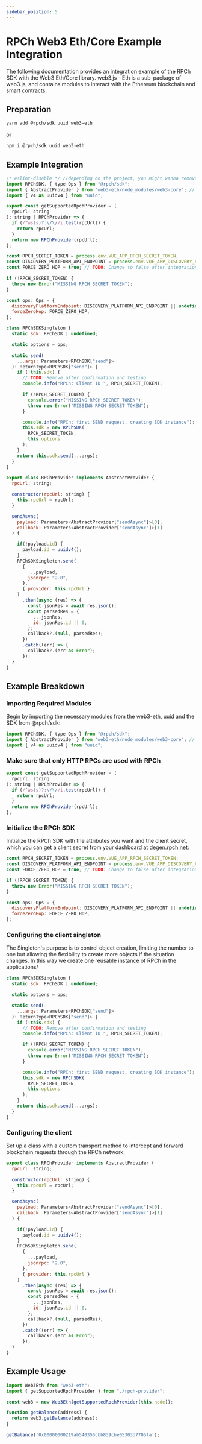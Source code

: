 ```yaml
---
sidebar_position: 5
---
```


# RPCh Web3 Eth/Core Example Integration

The following documentation provides an integration example of the RPCh SDK with the Web3 Eth/Core library. web3.js - Eth is a sub-package of web3.js, and contains modules to interact with the Ethereum blockchain and smart contracts.

## Preparation

```bash
yarn add @rpch/sdk uuid web3-eth
```

or

```bash
npm i @rpch/sdk uuid web3-eth
```




## Example Integration

```javascript
/* eslint-disable */ //depending on the project, you might wanna remove this line
import RPChSDK, { type Ops } from "@rpch/sdk";
import { AbstractProvider } from "web3-eth/node_modules/web3-core"; // Import from web3-eth dependencies as web3-core uses other version
import { v4 as uuidv4 } from "uuid";

export const getSupportedRpchProvider = (
  rpcUrl: string
): string | RPChProvider => {
  if (/^ws(s)?:\/\//i.test(rpcUrl)) {
    return rpcUrl;
  }
  return new RPChProvider(rpcUrl);
};

const RPCH_SECRET_TOKEN = process.env.VUE_APP_RPCH_SECRET_TOKEN;
const DISCOVERY_PLATFORM_API_ENDPOINT = process.env.VUE_APP_DISCOVERY_PLATFORM_API_ENDPOINT;
const FORCE_ZERO_HOP = true; // TODO: Change to false after integration for better privacy

if (!RPCH_SECRET_TOKEN) {
  throw new Error("MISSING RPCH SECRET TOKEN");
}

const ops: Ops = {
  discoveryPlatformEndpoint: DISCOVERY_PLATFORM_API_ENDPOINT || undefined,
  forceZeroHop: FORCE_ZERO_HOP,
};

class RPChSDKSingleton {
  static sdk: RPChSDK | undefined;

  static options = ops;

  static send(
    ...args: Parameters<RPChSDK["send"]>
  ): ReturnType<RPChSDK["send"]> {
    if (!this.sdk) {
      // TODO: Remove after confirmation and testing
      console.info("RPCh: Client ID ", RPCH_SECRET_TOKEN);

      if (!RPCH_SECRET_TOKEN) {
        console.error("MISSING RPCH SECRET TOKEN");
        throw new Error("MISSING RPCH SECRET TOKEN");
      }

      console.info("RPCh: first SEND request, creating SDK instance");
      this.sdk = new RPChSDK(
        RPCH_SECRET_TOKEN,
        this.options
      );
    }
    return this.sdk.send(...args);
  }
}

export class RPChProvider implements AbstractProvider {
  rpcUrl: string;

  constructor(rpcUrl: string) {
    this.rpcUrl = rpcUrl;
  }

  sendAsync(
    payload: Parameters<AbstractProvider["sendAsync"]>[0],
    callback: Parameters<AbstractProvider["sendAsync"]>[1]
  ) {

    if(!payload.id) {
      payload.id = uuidv4();
    }
    RPChSDKSingleton.send(
      {
        ...payload,
        jsonrpc: "2.0",
      },
      { provider: this.rpcUrl }
    )
      .then(async (res) => {
        const jsonRes = await res.json();
        const parsedRes = {
          ...jsonRes,
          id: jsonRes.id || 0,
        };
        callback?.(null, parsedRes);
      })
      .catch((err) => {
        callback?.(err as Error);
      });
  }
}
```

## Example Breakdown

### Importing Required Modules
Begin by importing the necessary modules from the web3-eth, uuid and the SDK from @rpch/sdk:

```javascript
import RPChSDK, { type Ops } from "@rpch/sdk";
import { AbstractProvider } from "web3-eth/node_modules/web3-core"; // Import from web3-eth dependencies as web3-core uses other version
import { v4 as uuidv4 } from "uuid";
```

### Make sure that only HTTP RPCs are used with RPCh

```javascript
export const getSupportedRpchProvider = (
  rpcUrl: string
): string | RPChProvider => {
  if (/^ws(s)?:\/\//i.test(rpcUrl)) {
    return rpcUrl;
  }
  return new RPChProvider(rpcUrl);
};

```

### Initialize the RPCh SDK
Initialize the RPCh SDK with the attributes you want and the client secret, which you can get a client secret from your dashboard at [degen.rpch.net](https://degen.rpch.net/):

```javascript
const RPCH_SECRET_TOKEN = process.env.VUE_APP_RPCH_SECRET_TOKEN;
const DISCOVERY_PLATFORM_API_ENDPOINT = process.env.VUE_APP_DISCOVERY_PLATFORM_API_ENDPOINT;
const FORCE_ZERO_HOP = true; // TODO: Change to false after integration for better privacy

if (!RPCH_SECRET_TOKEN) {
  throw new Error("MISSING RPCH SECRET TOKEN");
}

const ops: Ops = {
  discoveryPlatformEndpoint: DISCOVERY_PLATFORM_API_ENDPOINT || undefined,
  forceZeroHop: FORCE_ZERO_HOP,
};

```

### Configuring the client singleton

The Singleton's purpose is to control object creation, limiting the number to one but allowing the flexibility to create more objects if the situation changes. In this way we create one reusable instance of RPCh in the applications/

```javascript
class RPChSDKSingleton {
  static sdk: RPChSDK | undefined;

  static options = ops;

  static send(
    ...args: Parameters<RPChSDK["send"]>
  ): ReturnType<RPChSDK["send"]> {
    if (!this.sdk) {
      // TODO: Remove after confirmation and testing
      console.info("RPCh: Client ID ", RPCH_SECRET_TOKEN);

      if (!RPCH_SECRET_TOKEN) {
        console.error("MISSING RPCH SECRET TOKEN");
        throw new Error("MISSING RPCH SECRET TOKEN");
      }

      console.info("RPCh: first SEND request, creating SDK instance");
      this.sdk = new RPChSDK(
        RPCH_SECRET_TOKEN,
        this.options
      );
    }
    return this.sdk.send(...args);
  }
}
```


### Configuring the client

Set up a class with a custom transport method to intercept and forward blockchain requests through the RPCh network:

```javascript
export class RPChProvider implements AbstractProvider {
  rpcUrl: string;

  constructor(rpcUrl: string) {
    this.rpcUrl = rpcUrl;
  }

  sendAsync(
    payload: Parameters<AbstractProvider["sendAsync"]>[0],
    callback: Parameters<AbstractProvider["sendAsync"]>[1]
  ) {

    if(!payload.id) {
      payload.id = uuidv4();
    }
    RPChSDKSingleton.send(
      {
        ...payload,
        jsonrpc: "2.0",
      },
      { provider: this.rpcUrl }
    )
      .then(async (res) => {
        const jsonRes = await res.json();
        const parsedRes = {
          ...jsonRes,
          id: jsonRes.id || 0,
        };
        callback?.(null, parsedRes);
      })
      .catch((err) => {
        callback?.(err as Error);
      });
  }
}
```


## Example Usage

```javascript
import Web3Eth from "web3-eth";
import { getSupportedRpchProvider } from "./rpch-provider";

const web3 = new Web3Eth(getSupportedRpchProvider(this.node));

function getBalance(address) {
  return web3.getBalance(address);
}

getBalance('0x00000000219ab540356cbb839cbe05303d7705fa');

```

